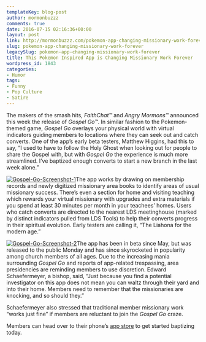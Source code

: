 ```yaml
---
templateKey: blog-post
author: mormonbuzzz
comments: true
date: 2016-07-15 02:16:36+00:00
layout: post
link: http://mormonbuzzz.com/pokemon-app-changing-missionary-work-forever/
slug: pokemon-app-changing-missionary-work-forever
legacySlug: pokemon-app-changing-missionary-work-forever
title: This Pokemon Inspired App is Changing Missionary Work Forever
wordpress_id: 1843
categories:
- Humor
tags:
- Funny
- Pop Culture
- Satire
---
```


The makers of the smash hits, _FaithChat™_ and _Angry Mormons™_ announced this week the release of _Gospel Go™_. In similar fashion to the Pokemon-themed game, _Gospel Go_ overlays your physical world with virtual indicators guiding members to locations where they can seek out and catch converts. One of the app’s early beta testers, Matthew Higgins, had this to say, “I used to have to follow the Holy Ghost when looking out for people to share the Gospel with, but with _Gospel Go_ the experience is much more streamlined. I’ve baptized enough converts to start a new branch in the last week alone.”

[![Gospel-Go-Screenshot-1](/img/Gospel-Go-Screenshot-1.jpg)](/img/Gospel-Go-Screenshot-1.jpg)The app works by drawing on membership records and newly digitized missionary area books to identify areas of usual missionary success. There’s even a section for home and visiting teaching which rewards your virtual missionary with upgrades and extra materials if you spend at least 30 minutes per month in your teachees’ homes. Users who catch converts are directed to the nearest LDS meetinghouse (marked by distinct indicators pulled from LDS Tools) to help their converts progress in their spiritual evolution. Early testers are calling it, “The Liahona for the modern age.”

[![Gospel-Go-Screenshot-2](/img/Gospel-Go-Screenshot-2.jpg)](/img/Gospel-Go-Screenshot-2.jpg)The app has been in beta since May, but was released to the public Monday and has since skyrocketed in popularity among church members of all ages. Due to the increasing mania surrounding _Gospel Go_ and reports of app-related trespassing, area presidencies are reminding members to use discretion. Edward Schaefermeyer, a bishop, said, “Just because you find a potential investigator on this app does not mean you can waltz through their yard and into their home. Members need to remember that the missionaries are knocking, and so should they.”

Schaefermeyer also stressed that traditional member missionary work “works just fine” if members are reluctant to join the _Gospel Go_ craze.

Members can head over to their phone’s [app store](https://www.youtube.com/watch?v=dQw4w9WgXcQ) to get started baptizing today.
